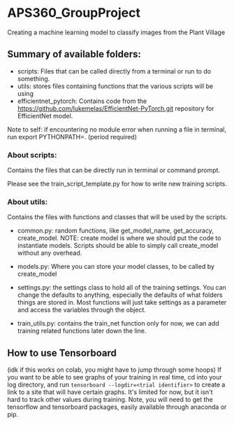 # APS360_GroupProject
Creating a machine learning model to classify images from the Plant Village 

## Summary of available folders:

- scripts: Files that can be called directly from a terminal or run to do something.
- utils: stores files containing functions that the various scripts will be using
- efficientnet_pytorch: Contains code from the https://github.com/lukemelas/EfficientNet-PyTorch.git repository for EfficientNet model.

Note to self: if encountering no module error when running a file in terminal, run export PYTHONPATH=. (period required)

### About scripts:

Contains the files that can be directly run in terminal or command prompt.

Please see the train_script_template.py for how to write new training scripts.

### About utils:

Contains the files with functions and classes that will be used by the scripts.

- common.py: random functions, like get_model_name, get_accuracy, create_model. NOTE: create model is where we should put the code to instantiate models. Scripts should be able to simply call create_model without any overhead.

- models.py: Where you can store your model classes, to be called by create_model

- settings.py: the settings class to hold all of the training settings. You can change the defaults to anything, especially the defaults of what folders things are stored in. Most functions will just take settings as a parameter and access the variables through the object.

- train_utils.py: contains the train_net function only for now, we can add training related functions later down the line.

## How to use Tensorboard
(idk if this works on colab, you might have to jump through some hoops)
If you want to be able to see graphs of your training in real time, cd into your log directory, and run `tensorboard --logdir=<trial identifier>` to create a link to a site that will have certain graphs. It's limited for now, but it isn't hard to track other values during training. Note, you will need to get the tensorflow and tensorboard packages, easily available through anaconda or pip.